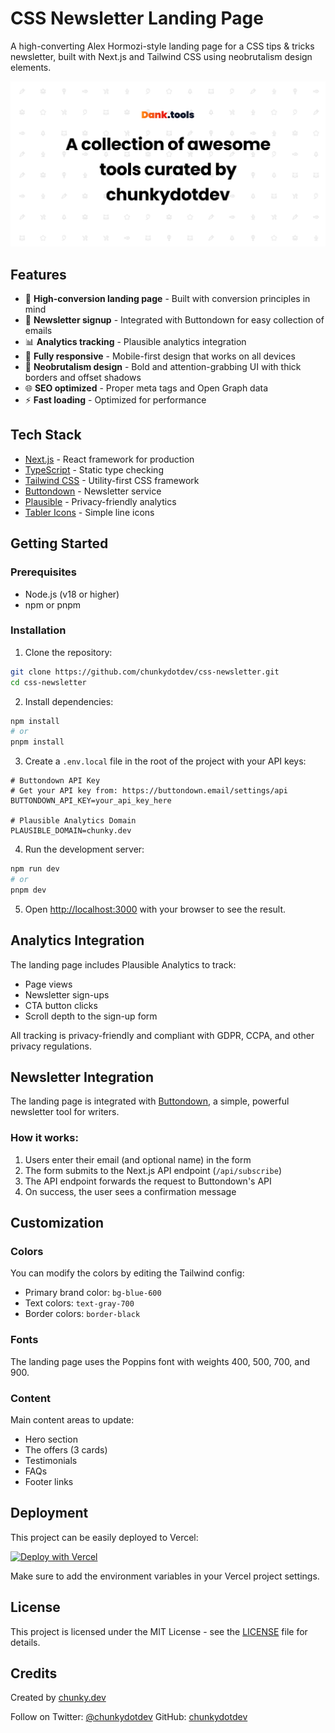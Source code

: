 # CSS Newsletter Landing Page

A high-converting Alex Hormozi-style landing page for a CSS tips & tricks newsletter, built with Next.js and Tailwind CSS using neobrutalism design elements.

![CSS Newsletter Landing Page](public/og-image.png)

## Features

- 🎯 **High-conversion landing page** - Built with conversion principles in mind
- 🔄 **Newsletter signup** - Integrated with Buttondown for easy collection of emails
- 📊 **Analytics tracking** - Plausible analytics integration
- 📱 **Fully responsive** - Mobile-first design that works on all devices
- 🎨 **Neobrutalism design** - Bold and attention-grabbing UI with thick borders and offset shadows
- 🌐 **SEO optimized** - Proper meta tags and Open Graph data
- ⚡ **Fast loading** - Optimized for performance

## Tech Stack

- [Next.js](https://nextjs.org/) - React framework for production
- [TypeScript](https://www.typescriptlang.org/) - Static type checking
- [Tailwind CSS](https://tailwindcss.com/) - Utility-first CSS framework
- [Buttondown](https://buttondown.email/) - Newsletter service
- [Plausible](https://plausible.io/) - Privacy-friendly analytics
- [Tabler Icons](https://tabler-icons.io/) - Simple line icons

## Getting Started

### Prerequisites

- Node.js (v18 or higher)
- npm or pnpm

### Installation

1. Clone the repository:

```bash
git clone https://github.com/chunkydotdev/css-newsletter.git
cd css-newsletter
```

2. Install dependencies:

```bash
npm install
# or
pnpm install
```

3. Create a `.env.local` file in the root of the project with your API keys:

```
# Buttondown API Key
# Get your API key from: https://buttondown.email/settings/api
BUTTONDOWN_API_KEY=your_api_key_here

# Plausible Analytics Domain
PLAUSIBLE_DOMAIN=chunky.dev
```

4. Run the development server:

```bash
npm run dev
# or
pnpm dev
```

5. Open [http://localhost:3000](http://localhost:3000) with your browser to see the result.

## Analytics Integration

The landing page includes Plausible Analytics to track:

- Page views
- Newsletter sign-ups
- CTA button clicks
- Scroll depth to the sign-up form

All tracking is privacy-friendly and compliant with GDPR, CCPA, and other privacy regulations.

## Newsletter Integration

The landing page is integrated with [Buttondown](https://buttondown.email/), a simple, powerful newsletter tool for writers.

### How it works:

1. Users enter their email (and optional name) in the form
2. The form submits to the Next.js API endpoint (`/api/subscribe`)
3. The API endpoint forwards the request to Buttondown's API
4. On success, the user sees a confirmation message

## Customization

### Colors

You can modify the colors by editing the Tailwind config:

- Primary brand color: `bg-blue-600`
- Text colors: `text-gray-700`
- Border colors: `border-black`

### Fonts

The landing page uses the Poppins font with weights 400, 500, 700, and 900.

### Content

Main content areas to update:

- Hero section
- The offers (3 cards)
- Testimonials
- FAQs
- Footer links

## Deployment

This project can be easily deployed to Vercel:

[![Deploy with Vercel](https://vercel.com/button)](https://vercel.com/new/clone?repository-url=https%3A%2F%2Fgithub.com%2Fchunkydotdev%2Fcss-newsletter&env=BUTTONDOWN_API_KEY,PLAUSIBLE_DOMAIN)

Make sure to add the environment variables in your Vercel project settings.

## License

This project is licensed under the MIT License - see the [LICENSE](LICENSE) file for details.

## Credits

Created by [chunky.dev](https://chunky.dev)

Follow on Twitter: [@chunkydotdev](https://twitter.com/chunkydotdev)
GitHub: [chunkydotdev](https://github.com/chunkydotdev)
